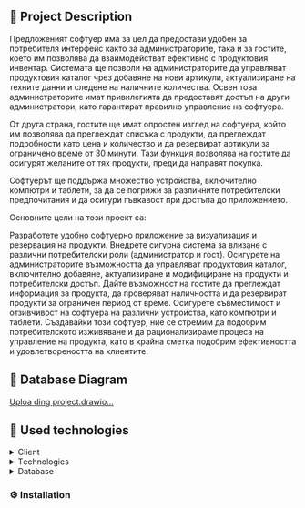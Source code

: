 ## :pencil: Project Description
Предложеният софтуер има за цел да предостави удобен за потребителя интерфейс както за администраторите, така и за гостите, което им позволява да взаимодействат ефективно с продуктовия инвентар. Системата ще позволи на администраторите да управляват продуктовия каталог чрез добавяне на нови артикули, актуализиране на техните данни и следене на наличните количества. Освен това администраторите имат привилегията да предоставят достъп на други администратори, като гарантират правилно управление на софтуера.

От друга страна, гостите ще имат опростен изглед на софтуера, който им позволява да преглеждат списъка с продукти, да преглеждат подробности като цена и количество и да резервират артикули за ограничено време от 30 минути. Тази функция позволява на гостите да осигурят желаните от тях продукти, преди да направят покупка.

Софтуерът ще поддържа множество устройства, включително компютри и таблети, за да се погрижи за различните потребителски предпочитания и да осигури гъвкавост при достъпа до приложението.

Основните цели на този проект са:

Разработете удобно софтуерно приложение за визуализация и резервация на продукти.
Внедрете сигурна система за влизане с различни потребителски роли (администратор и гост).
Осигурете на администраторите възможността да управляват продуктовия каталог, включително добавяне, актуализиране и модифициране на продукти и потребителски достъп.
Дайте възможност на гостите да преглеждат информация за продукта, да проверяват наличността и да резервират продукти за ограничен период от време.
Осигурете съвместимост и отзивчивост на софтуера на различни устройства, като компютри и таблети.
Създавайки този софтуер, ние се стремим да подобрим потребителското изживяване и да рационализираме процеса на управление на продукта, като в крайна сметка подобрим ефективността и удовлетвореността на клиентите.

## :floppy_disk: Database Diagram


[Uploa<mxfile host="app.diagrams.net" modified="2024-03-16T11:10:39.342Z" agent="Mozilla/5.0 (Windows NT 10.0; Win64; x64; rv:123.0) Gecko/20100101 Firefox/123.0" etag="NUKiy3lbRDWncdedqZ6V" version="23.1.5" type="device">
  <diagram name="Page-1" id="PZtFRfwqLdtAOUHOoX7o">
    <mxGraphModel dx="1793" dy="943" grid="1" gridSize="10" guides="1" tooltips="1" connect="1" arrows="1" fold="1" page="1" pageScale="1" pageWidth="1100" pageHeight="850" math="0" shadow="0">
      <root>
        <mxCell id="0" />
        <mxCell id="1" parent="0" />
        <mxCell id="JRdX1ZKNMMB0ET0K1wpd-7" value="administrators" style="swimlane;fontStyle=0;childLayout=stackLayout;horizontal=1;startSize=30;horizontalStack=0;resizeParent=1;resizeParentMax=0;resizeLast=0;collapsible=1;marginBottom=0;whiteSpace=wrap;html=1;" parent="1" vertex="1">
          <mxGeometry x="20" y="530" width="150" height="60" as="geometry" />
        </mxCell>
        <mxCell id="JRdX1ZKNMMB0ET0K1wpd-9" value="login_key" style="text;strokeColor=none;fillColor=none;align=left;verticalAlign=middle;spacingLeft=4;spacingRight=4;overflow=hidden;points=[[0,0.5],[1,0.5]];portConstraint=eastwest;rotatable=0;whiteSpace=wrap;html=1;" parent="JRdX1ZKNMMB0ET0K1wpd-7" vertex="1">
          <mxGeometry y="30" width="150" height="30" as="geometry" />
        </mxCell>
        <mxCell id="JRdX1ZKNMMB0ET0K1wpd-11" value="products" style="swimlane;fontStyle=0;childLayout=stackLayout;horizontal=1;startSize=30;horizontalStack=0;resizeParent=1;resizeParentMax=0;resizeLast=0;collapsible=1;marginBottom=0;whiteSpace=wrap;html=1;" parent="1" vertex="1">
          <mxGeometry x="160" y="280" width="320" height="240" as="geometry" />
        </mxCell>
        <mxCell id="JRdX1ZKNMMB0ET0K1wpd-12" value="id (unique)" style="text;strokeColor=none;fillColor=none;align=left;verticalAlign=middle;spacingLeft=4;spacingRight=4;overflow=hidden;points=[[0,0.5],[1,0.5]];portConstraint=eastwest;rotatable=0;whiteSpace=wrap;html=1;" parent="JRdX1ZKNMMB0ET0K1wpd-11" vertex="1">
          <mxGeometry y="30" width="320" height="30" as="geometry" />
        </mxCell>
        <mxCell id="JRdX1ZKNMMB0ET0K1wpd-13" value="type" style="text;strokeColor=none;fillColor=none;align=left;verticalAlign=middle;spacingLeft=4;spacingRight=4;overflow=hidden;points=[[0,0.5],[1,0.5]];portConstraint=eastwest;rotatable=0;whiteSpace=wrap;html=1;" parent="JRdX1ZKNMMB0ET0K1wpd-11" vertex="1">
          <mxGeometry y="60" width="320" height="30" as="geometry" />
        </mxCell>
        <mxCell id="JRdX1ZKNMMB0ET0K1wpd-24" value="total_available" style="text;strokeColor=none;fillColor=none;align=left;verticalAlign=middle;spacingLeft=4;spacingRight=4;overflow=hidden;points=[[0,0.5],[1,0.5]];portConstraint=eastwest;rotatable=0;whiteSpace=wrap;html=1;" parent="JRdX1ZKNMMB0ET0K1wpd-11" vertex="1">
          <mxGeometry y="90" width="320" height="30" as="geometry" />
        </mxCell>
        <mxCell id="JRdX1ZKNMMB0ET0K1wpd-5" value="price" style="text;strokeColor=none;fillColor=none;align=left;verticalAlign=middle;spacingLeft=4;spacingRight=4;overflow=hidden;points=[[0,0.5],[1,0.5]];portConstraint=eastwest;rotatable=0;whiteSpace=wrap;html=1;" parent="JRdX1ZKNMMB0ET0K1wpd-11" vertex="1">
          <mxGeometry y="120" width="320" height="30" as="geometry" />
        </mxCell>
        <mxCell id="JRdX1ZKNMMB0ET0K1wpd-25" value="total_reserved" style="text;strokeColor=none;fillColor=none;align=left;verticalAlign=middle;spacingLeft=4;spacingRight=4;overflow=hidden;points=[[0,0.5],[1,0.5]];portConstraint=eastwest;rotatable=0;whiteSpace=wrap;html=1;" parent="JRdX1ZKNMMB0ET0K1wpd-11" vertex="1">
          <mxGeometry y="150" width="320" height="30" as="geometry" />
        </mxCell>
        <mxCell id="JRdX1ZKNMMB0ET0K1wpd-47" value="product_image (as binary)" style="text;strokeColor=none;fillColor=none;align=left;verticalAlign=middle;spacingLeft=4;spacingRight=4;overflow=hidden;points=[[0,0.5],[1,0.5]];portConstraint=eastwest;rotatable=0;whiteSpace=wrap;html=1;" parent="JRdX1ZKNMMB0ET0K1wpd-11" vertex="1">
          <mxGeometry y="180" width="320" height="30" as="geometry" />
        </mxCell>
        <mxCell id="JRdX1ZKNMMB0ET0K1wpd-6" value="last_order" style="text;strokeColor=none;fillColor=none;align=left;verticalAlign=middle;spacingLeft=4;spacingRight=4;overflow=hidden;points=[[0,0.5],[1,0.5]];portConstraint=eastwest;rotatable=0;whiteSpace=wrap;html=1;" parent="JRdX1ZKNMMB0ET0K1wpd-11" vertex="1">
          <mxGeometry y="210" width="320" height="30" as="geometry" />
        </mxCell>
        <mxCell id="JRdX1ZKNMMB0ET0K1wpd-15" value="shoping_carts" style="swimlane;fontStyle=0;childLayout=stackLayout;horizontal=1;startSize=30;horizontalStack=0;resizeParent=1;resizeParentMax=0;resizeLast=0;collapsible=1;marginBottom=0;whiteSpace=wrap;html=1;" parent="1" vertex="1">
          <mxGeometry x="210" y="30" width="330" height="120" as="geometry" />
        </mxCell>
        <mxCell id="JRdX1ZKNMMB0ET0K1wpd-16" value="id (unique)" style="text;strokeColor=none;fillColor=none;align=left;verticalAlign=middle;spacingLeft=4;spacingRight=4;overflow=hidden;points=[[0,0.5],[1,0.5]];portConstraint=eastwest;rotatable=0;whiteSpace=wrap;html=1;" parent="JRdX1ZKNMMB0ET0K1wpd-15" vertex="1">
          <mxGeometry y="30" width="330" height="30" as="geometry" />
        </mxCell>
        <mxCell id="JRdX1ZKNMMB0ET0K1wpd-17" value="map of products {snickers: 2, chips : 1}" style="text;strokeColor=none;fillColor=none;align=left;verticalAlign=middle;spacingLeft=4;spacingRight=4;overflow=hidden;points=[[0,0.5],[1,0.5]];portConstraint=eastwest;rotatable=0;whiteSpace=wrap;html=1;" parent="JRdX1ZKNMMB0ET0K1wpd-15" vertex="1">
          <mxGeometry y="60" width="330" height="30" as="geometry" />
        </mxCell>
        <mxCell id="JRdX1ZKNMMB0ET0K1wpd-18" value="generated_when" style="text;strokeColor=none;fillColor=none;align=left;verticalAlign=middle;spacingLeft=4;spacingRight=4;overflow=hidden;points=[[0,0.5],[1,0.5]];portConstraint=eastwest;rotatable=0;whiteSpace=wrap;html=1;" parent="JRdX1ZKNMMB0ET0K1wpd-15" vertex="1">
          <mxGeometry y="90" width="330" height="30" as="geometry" />
        </mxCell>
        <mxCell id="JRdX1ZKNMMB0ET0K1wpd-21" style="edgeStyle=orthogonalEdgeStyle;rounded=0;orthogonalLoop=1;jettySize=auto;html=1;entryX=0.993;entryY=0.1;entryDx=0;entryDy=0;entryPerimeter=0;" parent="1" source="JRdX1ZKNMMB0ET0K1wpd-17" target="JRdX1ZKNMMB0ET0K1wpd-11" edge="1">
          <mxGeometry relative="1" as="geometry">
            <Array as="points">
              <mxPoint x="30" y="145" />
              <mxPoint x="30" y="300" />
              <mxPoint x="373" y="300" />
            </Array>
          </mxGeometry>
        </mxCell>
        <mxCell id="JRdX1ZKNMMB0ET0K1wpd-39" style="edgeStyle=orthogonalEdgeStyle;rounded=0;orthogonalLoop=1;jettySize=auto;html=1;" parent="1" source="JRdX1ZKNMMB0ET0K1wpd-30" target="JRdX1ZKNMMB0ET0K1wpd-35" edge="1">
          <mxGeometry relative="1" as="geometry" />
        </mxCell>
        <mxCell id="JRdX1ZKNMMB0ET0K1wpd-30" value="Guest (shopping cart id)" style="swimlane;fontStyle=0;childLayout=stackLayout;horizontal=1;startSize=30;horizontalStack=0;resizeParent=1;resizeParentMax=0;resizeLast=0;collapsible=1;marginBottom=0;whiteSpace=wrap;html=1;" parent="1" vertex="1">
          <mxGeometry x="580" y="300" width="140" height="60" as="geometry" />
        </mxCell>
        <mxCell id="JRdX1ZKNMMB0ET0K1wpd-35" value="guest_functions" style="swimlane;fontStyle=0;childLayout=stackLayout;horizontal=1;startSize=30;horizontalStack=0;resizeParent=1;resizeParentMax=0;resizeLast=0;collapsible=1;marginBottom=0;whiteSpace=wrap;html=1;" parent="1" vertex="1">
          <mxGeometry x="580" y="440" width="140" height="150" as="geometry" />
        </mxCell>
        <mxCell id="JRdX1ZKNMMB0ET0K1wpd-37" value="add product" style="text;strokeColor=none;fillColor=none;align=left;verticalAlign=middle;spacingLeft=4;spacingRight=4;overflow=hidden;points=[[0,0.5],[1,0.5]];portConstraint=eastwest;rotatable=0;whiteSpace=wrap;html=1;" parent="JRdX1ZKNMMB0ET0K1wpd-35" vertex="1">
          <mxGeometry y="30" width="140" height="30" as="geometry" />
        </mxCell>
        <mxCell id="JRdX1ZKNMMB0ET0K1wpd-38" value="delete product" style="text;strokeColor=none;fillColor=none;align=left;verticalAlign=middle;spacingLeft=4;spacingRight=4;overflow=hidden;points=[[0,0.5],[1,0.5]];portConstraint=eastwest;rotatable=0;whiteSpace=wrap;html=1;" parent="JRdX1ZKNMMB0ET0K1wpd-35" vertex="1">
          <mxGeometry y="60" width="140" height="30" as="geometry" />
        </mxCell>
        <mxCell id="JRdX1ZKNMMB0ET0K1wpd-43" value="cancel cart" style="text;strokeColor=none;fillColor=none;align=left;verticalAlign=middle;spacingLeft=4;spacingRight=4;overflow=hidden;points=[[0,0.5],[1,0.5]];portConstraint=eastwest;rotatable=0;whiteSpace=wrap;html=1;" parent="JRdX1ZKNMMB0ET0K1wpd-35" vertex="1">
          <mxGeometry y="90" width="140" height="30" as="geometry" />
        </mxCell>
        <mxCell id="JRdX1ZKNMMB0ET0K1wpd-45" value="mark as bought" style="text;strokeColor=none;fillColor=none;align=left;verticalAlign=middle;spacingLeft=4;spacingRight=4;overflow=hidden;points=[[0,0.5],[1,0.5]];portConstraint=eastwest;rotatable=0;whiteSpace=wrap;html=1;" parent="JRdX1ZKNMMB0ET0K1wpd-35" vertex="1">
          <mxGeometry y="120" width="140" height="30" as="geometry" />
        </mxCell>
        <mxCell id="JRdX1ZKNMMB0ET0K1wpd-40" style="edgeStyle=orthogonalEdgeStyle;rounded=0;orthogonalLoop=1;jettySize=auto;html=1;entryX=1;entryY=0.75;entryDx=0;entryDy=0;" parent="1" source="JRdX1ZKNMMB0ET0K1wpd-16" target="JRdX1ZKNMMB0ET0K1wpd-30" edge="1">
          <mxGeometry relative="1" as="geometry" />
        </mxCell>
        <mxCell id="JRdX1ZKNMMB0ET0K1wpd-48" value="admin_functions" style="swimlane;fontStyle=0;childLayout=stackLayout;horizontal=1;startSize=30;horizontalStack=0;resizeParent=1;resizeParentMax=0;resizeLast=0;collapsible=1;marginBottom=0;whiteSpace=wrap;html=1;" parent="1" vertex="1">
          <mxGeometry x="30" y="620" width="140" height="150" as="geometry" />
        </mxCell>
        <mxCell id="JRdX1ZKNMMB0ET0K1wpd-49" value="edit product&amp;nbsp;" style="text;strokeColor=none;fillColor=none;align=left;verticalAlign=middle;spacingLeft=4;spacingRight=4;overflow=hidden;points=[[0,0.5],[1,0.5]];portConstraint=eastwest;rotatable=0;whiteSpace=wrap;html=1;" parent="JRdX1ZKNMMB0ET0K1wpd-48" vertex="1">
          <mxGeometry y="30" width="140" height="30" as="geometry" />
        </mxCell>
        <mxCell id="JRdX1ZKNMMB0ET0K1wpd-50" value="add new product" style="text;strokeColor=none;fillColor=none;align=left;verticalAlign=middle;spacingLeft=4;spacingRight=4;overflow=hidden;points=[[0,0.5],[1,0.5]];portConstraint=eastwest;rotatable=0;whiteSpace=wrap;html=1;" parent="JRdX1ZKNMMB0ET0K1wpd-48" vertex="1">
          <mxGeometry y="60" width="140" height="30" as="geometry" />
        </mxCell>
        <mxCell id="JRdX1ZKNMMB0ET0K1wpd-71" value="new admin key" style="text;strokeColor=none;fillColor=none;align=left;verticalAlign=middle;spacingLeft=4;spacingRight=4;overflow=hidden;points=[[0,0.5],[1,0.5]];portConstraint=eastwest;rotatable=0;whiteSpace=wrap;html=1;" parent="JRdX1ZKNMMB0ET0K1wpd-48" vertex="1">
          <mxGeometry y="90" width="140" height="30" as="geometry" />
        </mxCell>
        <mxCell id="JRdX1ZKNMMB0ET0K1wpd-51" value="scan pdf" style="text;strokeColor=none;fillColor=none;align=left;verticalAlign=middle;spacingLeft=4;spacingRight=4;overflow=hidden;points=[[0,0.5],[1,0.5]];portConstraint=eastwest;rotatable=0;whiteSpace=wrap;html=1;" parent="JRdX1ZKNMMB0ET0K1wpd-48" vertex="1">
          <mxGeometry y="120" width="140" height="30" as="geometry" />
        </mxCell>
        <mxCell id="JRdX1ZKNMMB0ET0K1wpd-52" style="edgeStyle=orthogonalEdgeStyle;rounded=0;orthogonalLoop=1;jettySize=auto;html=1;entryX=0.5;entryY=0;entryDx=0;entryDy=0;" parent="1" source="JRdX1ZKNMMB0ET0K1wpd-9" target="JRdX1ZKNMMB0ET0K1wpd-48" edge="1">
          <mxGeometry relative="1" as="geometry" />
        </mxCell>
        <mxCell id="JRdX1ZKNMMB0ET0K1wpd-53" value="edit_product" style="swimlane;fontStyle=0;childLayout=stackLayout;horizontal=1;startSize=30;horizontalStack=0;resizeParent=1;resizeParentMax=0;resizeLast=0;collapsible=1;marginBottom=0;whiteSpace=wrap;html=1;" parent="1" vertex="1">
          <mxGeometry x="285" y="680" width="140" height="180" as="geometry" />
        </mxCell>
        <mxCell id="JRdX1ZKNMMB0ET0K1wpd-54" value="add count" style="text;strokeColor=none;fillColor=none;align=left;verticalAlign=middle;spacingLeft=4;spacingRight=4;overflow=hidden;points=[[0,0.5],[1,0.5]];portConstraint=eastwest;rotatable=0;whiteSpace=wrap;html=1;" parent="JRdX1ZKNMMB0ET0K1wpd-53" vertex="1">
          <mxGeometry y="30" width="140" height="30" as="geometry" />
        </mxCell>
        <mxCell id="JRdX1ZKNMMB0ET0K1wpd-55" value="remove count" style="text;strokeColor=none;fillColor=none;align=left;verticalAlign=middle;spacingLeft=4;spacingRight=4;overflow=hidden;points=[[0,0.5],[1,0.5]];portConstraint=eastwest;rotatable=0;whiteSpace=wrap;html=1;" parent="JRdX1ZKNMMB0ET0K1wpd-53" vertex="1">
          <mxGeometry y="60" width="140" height="30" as="geometry" />
        </mxCell>
        <mxCell id="JRdX1ZKNMMB0ET0K1wpd-59" value="change image" style="text;strokeColor=none;fillColor=none;align=left;verticalAlign=middle;spacingLeft=4;spacingRight=4;overflow=hidden;points=[[0,0.5],[1,0.5]];portConstraint=eastwest;rotatable=0;whiteSpace=wrap;html=1;" parent="JRdX1ZKNMMB0ET0K1wpd-53" vertex="1">
          <mxGeometry y="90" width="140" height="30" as="geometry" />
        </mxCell>
        <mxCell id="JRdX1ZKNMMB0ET0K1wpd-60" value="delete product" style="text;strokeColor=none;fillColor=none;align=left;verticalAlign=middle;spacingLeft=4;spacingRight=4;overflow=hidden;points=[[0,0.5],[1,0.5]];portConstraint=eastwest;rotatable=0;whiteSpace=wrap;html=1;" parent="JRdX1ZKNMMB0ET0K1wpd-53" vertex="1">
          <mxGeometry y="120" width="140" height="30" as="geometry" />
        </mxCell>
        <mxCell id="JRdX1ZKNMMB0ET0K1wpd-56" value="change price" style="text;strokeColor=none;fillColor=none;align=left;verticalAlign=middle;spacingLeft=4;spacingRight=4;overflow=hidden;points=[[0,0.5],[1,0.5]];portConstraint=eastwest;rotatable=0;whiteSpace=wrap;html=1;" parent="JRdX1ZKNMMB0ET0K1wpd-53" vertex="1">
          <mxGeometry y="150" width="140" height="30" as="geometry" />
        </mxCell>
        <mxCell id="JRdX1ZKNMMB0ET0K1wpd-69" style="edgeStyle=orthogonalEdgeStyle;rounded=0;orthogonalLoop=1;jettySize=auto;html=1;entryX=0.997;entryY=0.05;entryDx=0;entryDy=0;entryPerimeter=0;" parent="1" source="JRdX1ZKNMMB0ET0K1wpd-62" target="JRdX1ZKNMMB0ET0K1wpd-11" edge="1">
          <mxGeometry relative="1" as="geometry">
            <Array as="points">
              <mxPoint x="450" y="675" />
              <mxPoint x="500" y="675" />
              <mxPoint x="500" y="292" />
            </Array>
          </mxGeometry>
        </mxCell>
        <mxCell id="JRdX1ZKNMMB0ET0K1wpd-62" value="add_new_product" style="swimlane;fontStyle=0;childLayout=stackLayout;horizontal=1;startSize=30;horizontalStack=0;resizeParent=1;resizeParentMax=0;resizeLast=0;collapsible=1;marginBottom=0;whiteSpace=wrap;html=1;" parent="1" vertex="1">
          <mxGeometry x="285" y="550" width="140" height="60" as="geometry" />
        </mxCell>
        <mxCell id="JRdX1ZKNMMB0ET0K1wpd-66" style="edgeStyle=orthogonalEdgeStyle;rounded=0;orthogonalLoop=1;jettySize=auto;html=1;entryX=-0.007;entryY=0.142;entryDx=0;entryDy=0;entryPerimeter=0;" parent="1" source="JRdX1ZKNMMB0ET0K1wpd-50" target="JRdX1ZKNMMB0ET0K1wpd-62" edge="1">
          <mxGeometry relative="1" as="geometry" />
        </mxCell>
        <mxCell id="JRdX1ZKNMMB0ET0K1wpd-70" style="edgeStyle=orthogonalEdgeStyle;rounded=0;orthogonalLoop=1;jettySize=auto;html=1;entryX=-0.021;entryY=0.078;entryDx=0;entryDy=0;entryPerimeter=0;" parent="1" source="JRdX1ZKNMMB0ET0K1wpd-49" target="JRdX1ZKNMMB0ET0K1wpd-53" edge="1">
          <mxGeometry relative="1" as="geometry" />
        </mxCell>
        <mxCell id="JRdX1ZKNMMB0ET0K1wpd-73" value="scan pdf" style="swimlane;fontStyle=0;childLayout=stackLayout;horizontal=1;startSize=30;horizontalStack=0;resizeParent=1;resizeParentMax=0;resizeLast=0;collapsible=1;marginBottom=0;whiteSpace=wrap;html=1;" parent="1" vertex="1">
          <mxGeometry x="30" y="810" width="140" height="120" as="geometry" />
        </mxCell>
        <mxCell id="JRdX1ZKNMMB0ET0K1wpd-74" value="Item 1" style="text;strokeColor=none;fillColor=none;align=left;verticalAlign=middle;spacingLeft=4;spacingRight=4;overflow=hidden;points=[[0,0.5],[1,0.5]];portConstraint=eastwest;rotatable=0;whiteSpace=wrap;html=1;" parent="JRdX1ZKNMMB0ET0K1wpd-73" vertex="1">
          <mxGeometry y="30" width="140" height="30" as="geometry" />
        </mxCell>
        <mxCell id="JRdX1ZKNMMB0ET0K1wpd-75" value="Item 2" style="text;strokeColor=none;fillColor=none;align=left;verticalAlign=middle;spacingLeft=4;spacingRight=4;overflow=hidden;points=[[0,0.5],[1,0.5]];portConstraint=eastwest;rotatable=0;whiteSpace=wrap;html=1;" parent="JRdX1ZKNMMB0ET0K1wpd-73" vertex="1">
          <mxGeometry y="60" width="140" height="30" as="geometry" />
        </mxCell>
        <mxCell id="JRdX1ZKNMMB0ET0K1wpd-76" value="Item 3" style="text;strokeColor=none;fillColor=none;align=left;verticalAlign=middle;spacingLeft=4;spacingRight=4;overflow=hidden;points=[[0,0.5],[1,0.5]];portConstraint=eastwest;rotatable=0;whiteSpace=wrap;html=1;" parent="JRdX1ZKNMMB0ET0K1wpd-73" vertex="1">
          <mxGeometry y="90" width="140" height="30" as="geometry" />
        </mxCell>
        <mxCell id="JRdX1ZKNMMB0ET0K1wpd-77" style="edgeStyle=orthogonalEdgeStyle;rounded=0;orthogonalLoop=1;jettySize=auto;html=1;" parent="1" source="JRdX1ZKNMMB0ET0K1wpd-51" target="JRdX1ZKNMMB0ET0K1wpd-73" edge="1">
          <mxGeometry relative="1" as="geometry" />
        </mxCell>
      </root>
    </mxGraphModel>
  </diagram>
</mxfile>
ding project.drawio…]()


## :hammer: Used technologies

<details>
  <summary>Client</summary>
  <ul>
    <li>HTML & CSS</li>
    <li>JavaScript</li>
    
  </ul>
</details>

<details>
  <summary>Тechnologies</summary>
  <ul>
    <li>ASP.Net Core</li>
    <li>Entity Framework Core</li>
    <li>ASP.Net MVC</li>
  </ul>
</details>

<details>
<summary>Database</summary>
  <ul>
    <li><a href="https://www.sqlite.org/">SQL Lite</a></li>
     
  </ul>
</details>



### :gear: Installation

